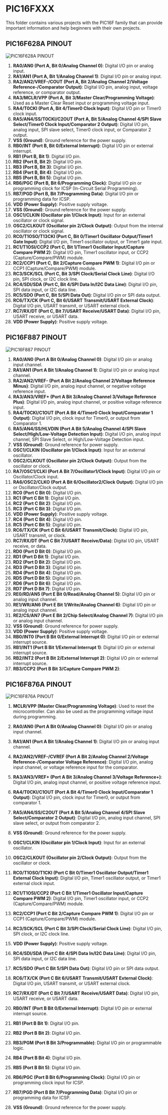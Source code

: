 # PIC16FXXX

This folder contains various projects  with the PIC16F family that can provide important information and help beginners with their own projects.


## PIC16F628A PINOUT

![PIC16F628A PINOUT](../images/PIC16F628A_PINOUT.png)


1. **RA0/AN0 (Port A, Bit 0/Analog Channel 0)**: Digital I/O pin or analog input.
2. **RA1/AN1 (Port A, Bit 1/Analog Channel 1)**: Digital I/O pin or analog input.
3. **RA2/AN2/VREF-/COUT (Port A, Bit 2/Analog Channel 2/Voltage Reference-/Comparator Output)**: Digital I/O pin, analog input, voltage reference, or comparator output.
4. **RA3/MCLR/VPP (Port A, Bit 3/Master Clear/Programming Voltage)**: Used as a Master Clear Reset input or programming voltage input.
5. **RA4/T0CKI (Port A, Bit 4/Timer0 Clock Input)**: Digital I/O pin or Timer0 clock input.
6. **RA5/AN4/SS/T0CKI/C2OUT (Port A, Bit 5/Analog Channel 4/SPI Slave Select/Timer0 Clock Input/Comparator 2 Output)**: Digital I/O pin, analog input, SPI slave select, Timer0 clock input, or Comparator 2 output.
7. **VSS (Ground)**: Ground reference for the power supply.
8. **RB0/INT (Port B, Bit 0/External Interrupt)**: Digital I/O pin or external interrupt.
9. **RB1 (Port B, Bit 1)**: Digital I/O pin.
10. **RB2 (Port B, Bit 2)**: Digital I/O pin.
11. **RB3 (Port B, Bit 3)**: Digital I/O pin.
12. **RB4 (Port B, Bit 4)**: Digital I/O pin.
13. **RB5 (Port B, Bit 5)**: Digital I/O pin.
14. **RB6/PGC (Port B, Bit 6/Programming Clock)**: Digital I/O pin or programming clock for ICSP (In-Circuit Serial Programming).
15. **RB7/PGD (Port B, Bit 7/Programming Data)**: Digital I/O pin or programming data for ICSP.
16. **VDD (Power Supply)**: Positive supply voltage.
17. **VSS (Ground)**: Ground reference for the power supply.
18. **OSC1/CLKIN (Oscillator pin 1/Clock Input)**: Input for an external oscillator or clock signal.
19. **OSC2/CLKOUT (Oscillator pin 2/Clock Output)**: Output from the internal oscillator or clock signal.
20. **RC0/T1OSO/T13CKI (Port C, Bit 0/Timer1 Oscillator Output/Timer1 Gate Input)**: Digital I/O pin, Timer1 oscillator output, or Timer1 gate input.
21. **RC1/T1OSI/CCP2 (Port C, Bit 1/Timer1 Oscillator Input/Capture Compare PWM 2)**: Digital I/O pin, Timer1 oscillator input, or CCP2 (Capture/Compare/PWM) module.
22. **RC2/CCP1 (Port C, Bit 2/Capture Compare PWM 1)**: Digital I/O pin or CCP1 (Capture/Compare/PWM) module.
23. **RC3/SCK/SCL (Port C, Bit 3/SPI Clock/Serial Clock Line)**: Digital I/O pin, SPI clock, or I2C clock line.
24. **RC4/SDI/SDA (Port C, Bit 4/SPI Data In/I2C Data Line)**: Digital I/O pin, SPI data input, or I2C data line.
25. **RC5/SDO (Port C, Bit 5/SPI Data Out)**: Digital I/O pin or SPI data output.
26. **RC6/TX/CK (Port C, Bit 6/USART Transmit/USART External Clock)**: Digital I/O pin, USART transmit, or USART external clock.
27. **RC7/RX/DT (Port C, Bit 7/USART Receive/USART Data)**: Digital I/O pin, USART receive, or USART data.
28. **VDD (Power Supply)**: Positive supply voltage.




## PIC16F887 PINOUT

![PIC16F887 PINOUT](../images/PIC16F887_PINOUT.png)



1. **RA0/AN0 (Port A Bit 0/Analog Channel 0)**: Digital I/O pin or analog input channel.
2. **RA1/AN1 (Port A Bit 1/Analog Channel 1)**: Digital I/O pin or analog input channel.
3. **RA2/AN2/VREF- (Port A Bit 2/Analog Channel 2/Voltage Reference Minus)**: Digital I/O pin, analog input channel, or negative voltage reference input.
4. **RA3/AN3/VREF+ (Port A Bit 3/Analog Channel 3/Voltage Reference Plus)**: Digital I/O pin, analog input channel, or positive voltage reference input.
5. **RA4/T0CKI/C1OUT (Port A Bit 4/Timer0 Clock Input/Comparator 1 Output)**: Digital I/O pin, clock input for Timer0, or output from Comparator 1.
6. **RA5/AN4/SS/HLVDIN (Port A Bit 5/Analog Channel 4/SPI Slave Select/High/Low-Voltage Detection Input)**: Digital I/O pin, analog input channel, SPI Slave Select, or High/Low-Voltage Detection input.
7. **VSS (Ground)**: Ground reference for power supply.
8. **OSC1/CLKIN (Oscillator pin 1/Clock Input)**: Input for an external oscillator.
9. **OSC2/CLKOUT (Oscillator pin 2/Clock Output)**: Output from the oscillator or clock.
10. **RA7/OSC1/CLKI (Port A Bit 7/Oscillator1/Clock Input)**: Digital I/O pin or Oscillator/Clock input.
11. **RA6/OSC2/CLKO (Port A Bit 6/Oscillator2/Clock Output)**: Digital I/O pin or Oscillator/Clock output.
12. **RC0 (Port C Bit 0)**: Digital I/O pin.
13. **RC1 (Port C Bit 1)**: Digital I/O pin.
14. **RC2 (Port C Bit 2)**: Digital I/O pin.
15. **RC3 (Port C Bit 3)**: Digital I/O pin.
16. **VDD (Power Supply)**: Positive supply voltage.
17. **RC4 (Port C Bit 4)**: Digital I/O pin.
18. **RC5 (Port C Bit 5)**: Digital I/O pin.
19. **RC6/TX/CK (Port C Bit 6/USART Transmit/Clock)**: Digital I/O pin, USART transmit, or clock.
20. **RC7/RX/DT (Port C Bit 7/USART Receive/Data)**: Digital I/O pin, USART receive, or data.
21. **RD0 (Port D Bit 0)**: Digital I/O pin.
22. **RD1 (Port D Bit 1)**: Digital I/O pin.
23. **RD2 (Port D Bit 2)**: Digital I/O pin.
24. **RD3 (Port D Bit 3)**: Digital I/O pin.
25. **RD4 (Port D Bit 4)**: Digital I/O pin.
26. **RD5 (Port D Bit 5)**: Digital I/O pin.
27. **RD6 (Port D Bit 6)**: Digital I/O pin.
28. **RD7 (Port D Bit 7)**: Digital I/O pin.
29. **RE0/RD/AN5 (Port E Bit 0/Read/Analog Channel 5)**: Digital I/O pin or analog input channel.
30. **RE1/WR/AN6 (Port E Bit 1/Write/Analog Channel 6)**: Digital I/O pin or analog input channel.
31. **RE2/CS/AN7 (Port E Bit 2/Chip Select/Analog Channel 7)**: Digital I/O pin or analog input channel.
32. **VSS (Ground)**: Ground reference for power supply.
33. **VDD (Power Supply)**: Positive supply voltage.
34. **RB0/INT0 (Port B Bit 0/External Interrupt 0)**: Digital I/O pin or external interrupt source.
35. **RB1/INT1 (Port B Bit 1/External Interrupt 1)**: Digital I/O pin or external interrupt source.
36. **RB2/INT2 (Port B Bit 2/External Interrupt 2)**: Digital I/O pin or external interrupt source.
37. **RB3/CCP2 (Port B Bit 3/Capture Compare PWM 2)**:

## PIC16F876A PINOUT

![PIC16F876A PINOUT](../images/PIC16F876A_PINOUT.png)


1. **MCLR/VPP (Master Clear/Programming Voltage)**: Used to reset the microcontroller. Can also be used as the programming voltage input during programming.

2. **RA0/AN0 (Port A Bit 0/Analog Channel 0)**: Digital I/O pin or analog input channel.

3. **RA1/AN1 (Port A Bit 1/Analog Channel 1)**: Digital I/O pin or analog input channel.

4. **RA2/AN2/VREF-/CVREF (Port A Bit 2/Analog Channel 2/Voltage Reference-/Comparator Voltage Reference)**: Digital I/O pin, analog input channel, or voltage reference input for the comparator.

5. **RA3/AN3/VREF+ (Port A Bit 3/Analog Channel 3/Voltage Reference+)**: Digital I/O pin, analog input channel, or positive voltage reference input.

6. **RA4/T0CKI/C1OUT (Port A Bit 4/Timer0 Clock Input/Comparator 1 Output)**: Digital I/O pin, clock input for Timer0, or output from comparator 1.

7. **RA5/AN4/SS/C2OUT (Port A Bit 5/Analog Channel 4/SPI Slave Select/Comparator 2 Output)**: Digital I/O pin, analog input channel, SPI slave select, or output from comparator 2.

8. **VSS (Ground)**: Ground reference for the power supply.

9. **OSC1/CLKIN (Oscillator pin 1/Clock Input)**: Input for an external oscillator.

10. **OSC2/CLKOUT (Oscillator pin 2/Clock Output)**: Output from the oscillator or clock.

11. **RC0/T1OSO/T1CKI (Port C Bit 0/Timer1 Oscillator Output/Timer1 External Clock Input)**: Digital I/O pin, Timer1 oscillator output, or Timer1 external clock input.

12. **RC1/T1OSI/CCP2 (Port C Bit 1/Timer1 Oscillator Input/Capture Compare PWM 2)**: Digital I/O pin, Timer1 oscillator input, or CCP2 (Capture/Compare/PWM) module.

13. **RC2/CCP1 (Port C Bit 2/Capture Compare PWM 1)**: Digital I/O pin or CCP1 (Capture/Compare/PWM) module.

14. **RC3/SCK/SCL (Port C Bit 3/SPI Clock/Serial Clock Line)**: Digital I/O pin, SPI clock, or I2C clock line.

15. **VDD (Power Supply)**: Positive supply voltage.

16. **RC4/SDI/SDA (Port C Bit 4/SPI Data In/I2C Data Line)**: Digital I/O pin, SPI data input, or I2C data line.

17. **RC5/SDO (Port C Bit 5/SPI Data Out)**: Digital I/O pin or SPI data output.

18. **RC6/TX/CK (Port C Bit 6/USART Transmit/USART External Clock)**: Digital I/O pin, USART transmit, or USART external clock.

19. **RC7/RX/DT (Port C Bit 7/USART Receive/USART Data)**: Digital I/O pin, USART receive, or USART data.

20. **RB0/INT (Port B Bit 0/External Interrupt)**: Digital I/O pin or external interrupt source.

21. **RB1 (Port B Bit 1)**: Digital I/O pin.

22. **RB2 (Port B Bit 2)**: Digital I/O pin.

23. **RB3/PGM (Port B Bit 3/Programmable)**: Digital I/O pin or programmable logic.

24. **RB4 (Port B Bit 4)**: Digital I/O pin.

25. **RB5 (Port B Bit 5)**: Digital I/O pin.

26. **RB6/PGC (Port B Bit 6/Programming Clock)**: Digital I/O pin or programming clock input for ICSP.

27. **RB7/PGD (Port B Bit 7/Programming Data)**: Digital I/O pin or programming data for ICSP.

28. **VSS (Ground)**: Ground reference for the power supply.

